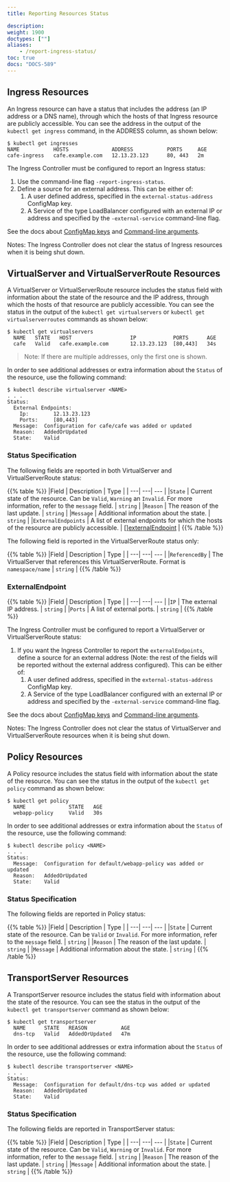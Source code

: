 ```yaml
---
title: Reporting Resources Status

description:
weight: 1900
doctypes: [""]
aliases:
    - /report-ingress-status/
toc: true
docs: "DOCS-589"
---
```



## Ingress Resources

An Ingress resource can have a status that includes the address (an IP address or a DNS name), through which the hosts of that Ingress resource are publicly accessible.
You can see the address in the output of the `kubectl get ingress` command, in the ADDRESS column, as shown below:

```
$ kubectl get ingresses
NAME           HOSTS              ADDRESS           PORTS     AGE
cafe-ingress   cafe.example.com   12.13.23.123      80, 443   2m
```

The Ingress Controller must be configured to report an Ingress status:

1. Use the command-line flag `-report-ingress-status`.
2. Define a source for an external address. This can be either of:
    1. A user defined address, specified in the `external-status-address` ConfigMap key.
    2. A Service of the type LoadBalancer configured with an external IP or address and specified by the `-external-service` command-line flag.

See the docs about [ConfigMap keys](/nginx-ingress-controller/configuration/global-configuration/configmap-resource) and [Command-line arguments](/nginx-ingress-controller/configuration/global-configuration/command-line-arguments).

Notes: The Ingress Controller does not clear the status of Ingress resources when it is being shut down.

## VirtualServer and VirtualServerRoute Resources

A VirtualServer or VirtualServerRoute resource includes the status field with information about the state of the resource and the IP address, through which the hosts of that resource are publicly accessible.
You can see the status in the output of the `kubectl get virtualservers` or `kubectl get virtualserverroutes` commands as shown below:

```
$ kubectl get virtualservers
  NAME   STATE   HOST                   IP            PORTS      AGE
  cafe   Valid   cafe.example.com       12.13.23.123  [80,443]   34s
```

> Note: If there are multiple addresses, only the first one is shown.

In order to see additional addresses or extra information about the `Status` of the resource, use the following command:
```
$ kubectl describe virtualserver <NAME>
. . .
Status:
  External Endpoints:
    Ip:        12.13.23.123
    Ports:     [80,443]
  Message:  Configuration for cafe/cafe was added or updated
  Reason:   AddedOrUpdated
  State:    Valid
```

### Status Specification
The following fields are reported in both VirtualServer and VirtualServerRoute status:

{{% table %}}
|Field | Description | Type |
| ---| ---| --- |
|``State`` | Current state of the resource. Can be ``Valid``, ``Warning`` an ``Invalid``. For more information, refer to the ``message`` field. | ``string`` |
|``Reason`` | The reason of the last update. | ``string`` |
|``Message`` | Additional information about the state. | ``string`` |
|``ExternalEndpoints`` | A list of external endpoints for which the hosts of the resource are publicly accessible. | [[]externalEndpoint](#externalendpoint) |
{{% /table %}}

The following field is reported in the VirtualServerRoute status only:

{{% table %}}
|Field | Description | Type |
| ---| ---| --- |
|``ReferencedBy`` | The VirtualServer that references this VirtualServerRoute. Format is ``namespace/name`` | ``string`` |
{{% /table %}}

### ExternalEndpoint
{{% table %}}
|Field | Description | Type |
| ---| ---| --- |
|``IP`` | The external IP address. | ``string`` |
|``Ports`` | A list of external ports. | ``string`` |
{{% /table %}}

The Ingress Controller must be configured to report a VirtualServer or VirtualServerRoute status:

1. If you want the Ingress Controller to report the `externalEndpoints`, define a source for an external address (Note: the rest of the fields will be reported without the external address configured). This can be either of:
    1. A user defined address, specified in the `external-status-address` ConfigMap key.
    2. A Service of the type LoadBalancer configured with an external IP or address and specified by the `-external-service` command-line flag.

See the docs about [ConfigMap keys](/nginx-ingress-controller/configuration/global-configuration/configmap-resource) and [Command-line arguments](/nginx-ingress-controller/configuration/global-configuration/command-line-arguments).

Notes: The Ingress Controller does not clear the status of VirtualServer and VirtualServerRoute resources when it is being shut down.

## Policy Resources

A Policy resource includes the status field with information about the state of the resource.
You can see the status in the output of the `kubectl get policy` command as shown below:
```
$ kubectl get policy
  NAME              STATE   AGE
  webapp-policy     Valid   30s
```
In order to see additional addresses or extra information about the `Status` of the resource, use the following command:
```
$ kubectl describe policy <NAME>
. . .
Status:
  Message:  Configuration for default/webapp-policy was added or updated
  Reason:   AddedOrUpdated
  State:    Valid
```

### Status Specification
The following fields are reported in Policy status:

{{% table %}}
|Field | Description | Type |
| ---| ---| --- |
|``State`` | Current state of the resource. Can be ``Valid`` or ``Invalid``. For more information, refer to the ``message`` field. | ``string`` |
|``Reason`` | The reason of the last update. | ``string`` |
|``Message`` | Additional information about the state. | ``string`` |
{{% /table %}}


## TransportServer Resources

A TransportServer resource includes the status field with information about the state of the resource.
You can see the status in the output of the `kubectl get transportserver` command as shown below:
```
$ kubectl get transportserver
  NAME      STATE   REASON           AGE
  dns-tcp   Valid   AddedOrUpdated   47m
```
In order to see additional addresses or extra information about the `Status` of the resource, use the following command:
```
$ kubectl describe transportserver <NAME>
. . .
Status:
  Message:  Configuration for default/dns-tcp was added or updated
  Reason:   AddedOrUpdated
  State:    Valid
```

### Status Specification
The following fields are reported in TransportServer status:

{{% table %}}
|Field | Description | Type |
| ---| ---| --- |
|``State`` | Current state of the resource. Can be ``Valid``, ``Warning`` or ``Invalid``. For more information, refer to the ``message`` field. | ``string`` |
|``Reason`` | The reason of the last update. | ``string`` |
|``Message`` | Additional information about the state. | ``string`` |
{{% /table %}}
